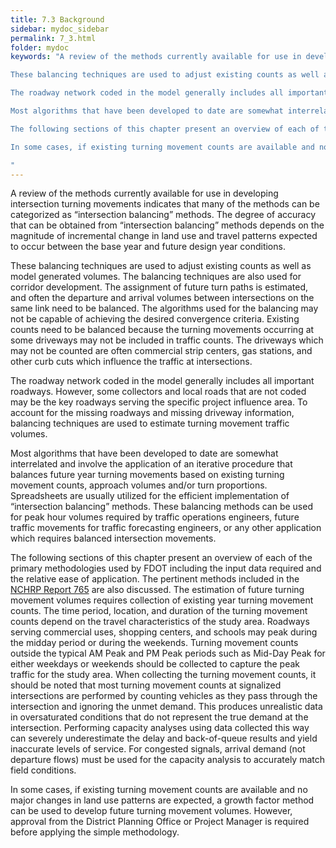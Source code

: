 ```yaml
---
title: 7.3 Background
sidebar: mydoc_sidebar
permalink: 7_3.html
folder: mydoc
keywords: "A review of the methods currently available for use in developing intersection turning movements indicates that many of the methods can be categorized as “intersection balancing” methods. The degree of accuracy that can be obtained from “intersection balancing” methods depends on the magnitude of incremental change in land use and travel patterns expected to occur between the base year and future design year conditions.

These balancing techniques are used to adjust existing counts as well as model generated volumes. The balancing techniques are also used for corridor development. The assignment of future turn paths is estimated, and often the departure and arrival volumes between intersections on the same link need to be balanced. The algorithms used for the balancing may not be capable of achieving the desired convergence criteria. Existing counts need to be balanced because the turning movements occurring at some driveways may not be included in traffic counts. The driveways which may not be counted are often commercial strip centers, gas stations, and other curb cuts which influence the traffic at intersections.

The roadway network coded in the model generally includes all important roadways. However, some collectors and local roads that are not coded may be the key roadways serving the specific project influence area. To account for the missing roadways and missing driveway information, balancing techniques are used to estimate turning movement traffic volumes.

Most algorithms that have been developed to date are somewhat interrelated and involve the application of an iterative procedure that balances future year turning movements based on existing turning movement counts, approach volumes and/or turn proportions. Spreadsheets are usually utilized for the efficient implementation of “intersection balancing” methods. These balancing methods can be used for peak hour volumes required by traffic operations engineers, future traffic movements for traffic forecasting engineers, or any other application which requires balanced intersection movements.

The following sections of this chapter present an overview of each of the primary methodologies used by FDOT including the input data required and the relative ease of application. The pertinent methods included in the NCHRP Report 765 are also discussed. The estimation of future turning movement volumes requires collection of existing year turning movement counts. The time period, location, and duration of the turning movement counts depend on the travel characteristics of the study area. Roadways serving commercial uses, shopping centers, and schools may peak during the midday period or during the weekends. Turning movement counts outside the typical AM Peak and PM Peak periods such as Mid-Day Peak for either weekdays or weekends should be collected to capture the peak traffic for the study area. When collecting the turning movement counts, it should be noted that most turning movement counts at signalized intersections are performed by counting vehicles as they pass through the intersection and ignoring the unmet demand. This produces unrealistic data in oversaturated conditions that do not represent the true demand at the intersection. Performing capacity analyses using data collected this way can severely underestimate the delay and back-of-queue results and yield inaccurate levels of service. For congested signals, arrival demand (not departure flows) must be used for the capacity analysis to accurately match field conditions.

In some cases, if existing turning movement counts are available and no major changes in land use patterns are expected, a growth factor method can be used to develop future turning movement volumes. However, approval from the District Planning Office or Project Manager is required before applying the simple methodology.

"
---
```


<style>
  div{text-align: justify;}
</style>


A review of the methods currently available for use in developing intersection turning movements indicates that many of the methods can be categorized as “intersection balancing” methods. The degree of accuracy that can be obtained from “intersection balancing” methods depends on the magnitude of incremental change in land use and travel patterns expected to occur between the base year and future design year conditions.

These balancing techniques are used to adjust existing counts as well as model generated volumes. The balancing techniques are also used for corridor development. The assignment of future turn paths is estimated, and often the departure and arrival volumes between intersections on the same link need to be balanced. The algorithms used for the balancing may not be capable of achieving the desired convergence criteria. Existing counts need to be balanced because the turning movements occurring at some driveways may not be included in traffic counts. The driveways which may not be counted are often commercial strip centers, gas stations, and other curb cuts which influence the traffic at intersections.

The roadway network coded in the model generally includes all important roadways. However, some collectors and local roads that are not coded may be the key roadways serving the specific project influence area. To account for the missing roadways and missing driveway information, balancing techniques are used to estimate turning movement traffic volumes.

Most algorithms that have been developed to date are somewhat interrelated and involve the application of an iterative procedure that balances future year turning movements based on existing turning movement counts, approach volumes and/or turn proportions. Spreadsheets are usually utilized for the efficient implementation of “intersection balancing” methods. These balancing methods can be used for peak hour volumes required by traffic operations engineers, future traffic movements for traffic forecasting engineers, or any other application which requires balanced intersection movements.

The following sections of this chapter present an overview of each of the primary methodologies used by FDOT including the input data required and the relative ease of application. The pertinent methods included in the <a href="https://nap.nationalacademies.org/catalog/22366/analytical-travel-forecasting-approaches-for-project-level-planning-and-design" target="_blank">NCHRP Report 765</a> are also discussed. The estimation of future turning movement volumes requires collection of existing year turning movement counts. The time period, location, and duration of the turning movement counts depend on the travel characteristics of the study area. Roadways serving commercial uses, shopping centers, and schools may peak during the midday period or during the weekends. Turning movement counts outside the typical AM Peak and PM Peak periods such as Mid-Day Peak for either weekdays or weekends should be collected to capture the peak traffic for the study area. When collecting the turning movement counts, it should be noted that most turning movement counts at signalized intersections are performed by counting vehicles as they pass through the intersection and ignoring the unmet demand. This produces unrealistic data in oversaturated conditions that do not represent the true demand at the intersection. Performing capacity analyses using data collected this way can severely underestimate the delay and back-of-queue results and yield inaccurate levels of service. For congested signals, arrival demand (not departure flows) must be used for the capacity analysis to accurately match field conditions.

In some cases, if existing turning movement counts are available and no major changes in land use patterns are expected, a growth factor method can be used to develop future turning movement volumes. However, approval from the District Planning Office or Project Manager is required before applying the simple methodology.
